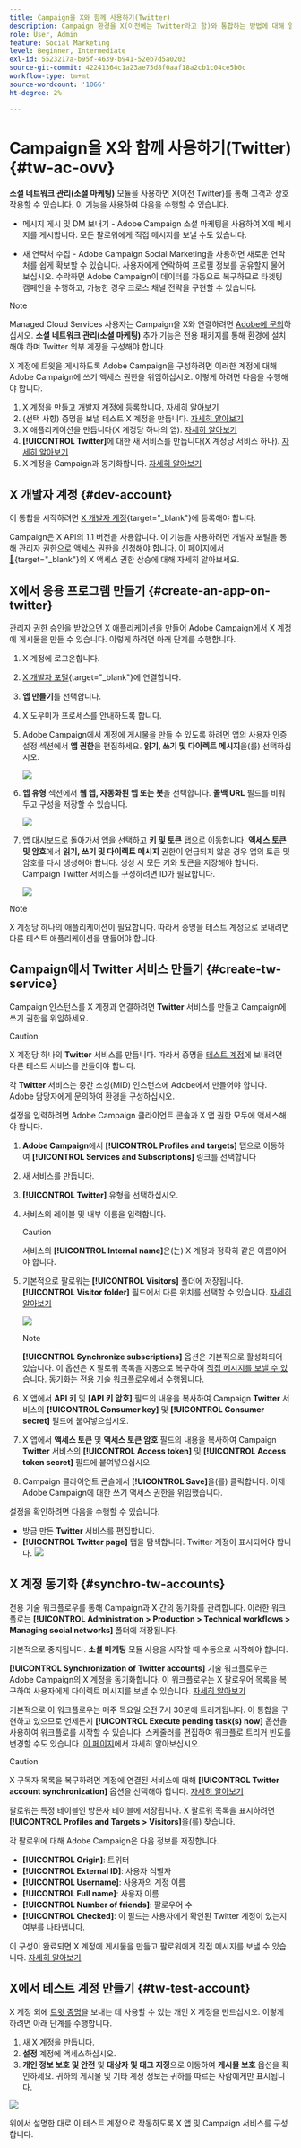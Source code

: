 ```yaml
---
title: Campaign을 X와 함께 사용하기(Twitter)
description: Campaign 환경을 X(이전에는 Twitter라고 함)와 통합하는 방법에 대해 알아봅니다
role: User, Admin
feature: Social Marketing
level: Beginner, Intermediate
exl-id: 5523217a-b95f-4639-b941-52eb7d5a0203
source-git-commit: 42241364c1a23ae75d8f0aaf18a2cb1c04ce5b0c
workflow-type: tm+mt
source-wordcount: '1066'
ht-degree: 2%

---
```


# Campaign을 X와 함께 사용하기(Twitter) {#tw-ac-ovv}

**소셜 네트워크 관리(소셜 마케팅)** 모듈을 사용하면 X(이전 Twitter)를 통해 고객과 상호 작용할 수 있습니다. 이 기능을 사용하여 다음을 수행할 수 있습니다.

* 메시지 게시 및 DM 보내기 - Adobe Campaign 소셜 마케팅을 사용하여 X에 메시지를 게시합니다. 모든 팔로워에게 직접 메시지를 보낼 수도 있습니다.

* 새 연락처 수집 - Adobe Campaign Social Marketing을 사용하면 새로운 연락처를 쉽게 확보할 수 있습니다. 사용자에게 연락하여 프로필 정보를 공유할지 물어보십시오. 수락하면 Adobe Campaign이 데이터를 자동으로 복구하므로 타겟팅 캠페인을 수행하고, 가능한 경우 크로스 채널 전략을 구현할 수 있습니다.


>[!NOTE]
>
>Managed Cloud Services 사용자는 Campaign을 X와 연결하려면 [Adobe에 문의](../start/campaign-faq.md#support)하십시오. **소셜 네트워크 관리(소셜 마케팅)** 추가 기능은 전용 패키지를 통해 환경에 설치해야 하며 Twitter 외부 계정을 구성해야 합니다.


X 계정에 트윗을 게시하도록 Adobe Campaign을 구성하려면 이러한 계정에 대해 Adobe Campaign에 쓰기 액세스 권한을 위임하십시오. 이렇게 하려면 다음을 수행해야 합니다.

1. X 계정을 만들고 개발자 계정에 등록합니다. [자세히 알아보기](#dev-account)
1. (선택 사항) 증명을 보낼 테스트 X 계정을 만듭니다. [자세히 알아보기](#tw-test-account)
1. X 애플리케이션을 만듭니다(X 계정당 하나의 앱). [자세히 알아보기](#create-an-app-on-twitter)
1. **[!UICONTROL Twitter]**&#x200B;에 대한 새 서비스를 만듭니다(X 계정당 서비스 하나). [자세히 알아보기](#create-tw-service)
1. X 계정을 Campaign과 동기화합니다. [자세히 알아보기](#synchro-tw-accounts)

## X 개발자 계정 {#dev-account}

이 통합을 시작하려면 [X 개발자 계정](https://developer.twitter.com){target="_blank"}에 등록해야 합니다.

Campaign은 X API의 1.1 버전을 사용합니다. 이 기능을 사용하려면 개발자 포털을 통해 관리자 권한으로 액세스 권한을 신청해야 합니다. 이 페이지에서 [&#128279;](https://developer.twitter.com/en/portal/products/elevated){target="_blank"}의 X 액세스 권한 상승에 대해 자세히 알아보세요.

## X에서 응용 프로그램 만들기 {#create-an-app-on-twitter}

관리자 권한 승인을 받았으면 X 애플리케이션을 만들어 Adobe Campaign에서 X 계정에 게시물을 만들 수 있습니다. 이렇게 하려면 아래 단계를 수행합니다.

1. X 계정에 로그온합니다.
1. [X 개발자 포털](https://developer.twitter.com/en/apps){target="_blank"}에 연결합니다.
1. **앱 만들기**&#x200B;를 선택합니다.
1. X 도우미가 프로세스를 안내하도록 합니다.
1. Adobe Campaign에서 계정에 게시물을 만들 수 있도록 하려면 앱의 사용자 인증 설정 섹션에서 **앱 권한**&#x200B;을 편집하세요. **읽기, 쓰기 및 다이렉트 메시지**&#x200B;을(를) 선택하십시오.

   ![](assets/tw-permissions.png)

1. **앱 유형** 섹션에서 **웹 앱, 자동화된 앱 또는 봇**&#x200B;을 선택합니다. **콜백 URL** 필드를 비워 두고 구성을 저장할 수 있습니다.

   ![](assets/tw-app-type.png)

1. 앱 대시보드로 돌아가서 앱을 선택하고 **키 및 토큰** 탭으로 이동합니다. **액세스 토큰 및 암호**&#x200B;에서 **읽기, 쓰기 및 다이렉트 메시지** 권한이 언급되지 않은 경우 앱의 토큰 및 암호를 다시 생성해야 합니다. 생성 시 모든 키와 토큰을 저장해야 합니다. Campaign Twitter 서비스를 구성하려면 ID가 필요합니다.

   ![](assets/tw-permissions-check.png)


>[!NOTE]
>
>X 계정당 하나의 애플리케이션이 필요합니다. 따라서 증명을 테스트 계정으로 보내려면 다른 테스트 애플리케이션을 만들어야 합니다.
>

## Campaign에서 Twitter 서비스 만들기 {#create-tw-service}

Campaign 인스턴스를 X 계정과 연결하려면 **Twitter** 서비스를 만들고 Campaign에 쓰기 권한을 위임하세요.

>[!CAUTION]
>
>X 계정당 하나의 **Twitter** 서비스를 만듭니다. 따라서 증명을 [테스트 계정](#tw-test-account)에 보내려면 다른 테스트 서비스를 만들어야 합니다.
>
>각 **Twitter** 서비스는 중간 소싱(MID) 인스턴스에 Adobe에서 만들어야 합니다. Adobe 담당자에게 문의하여 환경을 구성하십시오.
>

설정을 입력하려면 Adobe Campaign 클라이언트 콘솔과 X 앱 권한 모두에 액세스해야 합니다.

1. **Adobe Campaign**&#x200B;에서 **[!UICONTROL Profiles and targets]** 탭으로 이동하여 **[!UICONTROL Services and Subscriptions]** 링크를 선택합니다
1. 새 서비스를 만듭니다.
1. **[!UICONTROL Twitter]** 유형을 선택하십시오.
1. 서비스의 레이블 및 내부 이름을 입력합니다.

   >[!CAUTION]
   >
   >서비스의 **[!UICONTROL Internal name]**&#x200B;은(는) X 계정과 정확히 같은 이름이어야 합니다.
   >

1. 기본적으로 팔로워는 **[!UICONTROL Visitors]** 폴더에 저장됩니다. **[!UICONTROL Visitor folder]** 필드에서 다른 위치를 선택할 수 있습니다. [자세히 알아보기](../send/twitter.md#direct-tw-messages)

   ![](assets/tw-service-in-ac.png)

   >[!NOTE]
   >
   >**[!UICONTROL Synchronize subscriptions]** 옵션은 기본적으로 활성화되어 있습니다. 이 옵션은 X 팔로워 목록을 자동으로 복구하여 [직접 메시지를 보낼 수 있습니다](../send/twitter.md#direct-tw-messages). 동기화는 [전용 기술 워크플로우](#synchro-tw-accounts)에서 수행됩니다.

1. X 앱에서 **API 키** 및 **[API 키 암호]** 필드의 내용을 복사하여 Campaign **Twitter** 서비스의 **[!UICONTROL Consumer key]** 및 **[!UICONTROL Consumer secret]** 필드에 붙여넣으십시오.

1. X 앱에서 **액세스 토큰** 및 **액세스 토큰 암호** 필드의 내용을 복사하여 Campaign **Twitter** 서비스의 **[!UICONTROL Access token]** 및 **[!UICONTROL Access token secret]** 필드에 붙여넣으십시오.

1. Campaign 클라이언트 콘솔에서 **[!UICONTROL Save]**&#x200B;을(를) 클릭합니다. 이제 Adobe Campaign에 대한 쓰기 액세스 권한을 위임했습니다.

설정을 확인하려면 다음을 수행할 수 있습니다.

* 방금 만든 **Twitter** 서비스를 편집합니다.
* **[!UICONTROL Twitter page]** 탭을 탐색합니다. Twitter 계정이 표시되어야 합니다.
  ![](assets/tw-page.png)

## X 계정 동기화 {#synchro-tw-accounts}

전용 기술 워크플로우를 통해 Campaign과 X 간의 동기화를 관리합니다. 이러한 워크플로는 **[!UICONTROL Administration > Production > Technical workflows > Managing social networks]** 폴더에 저장됩니다.

기본적으로 중지됩니다. **소셜 마케팅** 모듈 사용을 시작할 때 수동으로 시작해야 합니다.

**[!UICONTROL Synchronization of Twitter accounts]** 기술 워크플로우는 Adobe Campaign의 X 계정을 동기화합니다. 이 워크플로우는 X 팔로우어 목록을 복구하여 사용자에게 다이렉트 메시지를 보낼 수 있습니다. [자세히 알아보기](../send/twitter.md#direct-tw-messages)

기본적으로 이 워크플로우는 매주 목요일 오전 7시 30분에 트리거됩니다. 이 통합을 구현하고 있으므로 언제든지 **[!UICONTROL Execute pending task(s) now]** 옵션을 사용하여 워크플로를 시작할 수 있습니다.  스케줄러를 편집하여 워크플로 트리거 빈도를 변경할 수도 있습니다. [이 페이지](../../automation/workflow/scheduler.md)에서 자세히 알아보십시오.

>[!CAUTION]
>
>X 구독자 목록을 복구하려면 계정에 연결된 서비스에 대해 **[!UICONTROL Twitter account synchronization]** 옵션을 선택해야 합니다. [자세히 알아보기](#create-tw-service)

팔로워는 특정 테이블인 방문자 테이블에 저장됩니다. X 팔로워 목록을 표시하려면 **[!UICONTROL Profiles and Targets > Visitors]**&#x200B;을(를) 찾습니다.

각 팔로워에 대해 Adobe Campaign은 다음 정보를 저장합니다.

* **[!UICONTROL Origin]**: 트위터
* **[!UICONTROL External ID]**: 사용자 식별자
* **[!UICONTROL Username]**: 사용자의 계정 이름
* **[!UICONTROL Full name]**: 사용자 이름
* **[!UICONTROL Number of friends]**: 팔로우어 수
* **[!UICONTROL Checked]**: 이 필드는 사용자에게 확인된 Twitter 계정이 있는지 여부를 나타냅니다.

이 구성이 완료되면 X 계정에 게시물을 만들고 팔로워에게 직접 메시지를 보낼 수 있습니다. [자세히 알아보기](../send/twitter.md)

## X에서 테스트 계정 만들기 {#tw-test-account}

X 계정 외에 [트윗 증명](../send/twitter.md#send-tw-proofs)을 보내는 데 사용할 수 있는 개인 X 계정을 만드십시오. 이렇게 하려면 아래 단계를 수행합니다.

1. 새 X 계정을 만듭니다.
1. **설정** 계정에 액세스하십시오.
1. **개인 정보 보호 및 안전** 및 **대상자 및 태그 지정**&#x200B;으로 이동하여 **게시물 보호** 옵션을 확인하세요. 귀하의 게시물 및 기타 계정 정보는 귀하를 따르는 사람에게만 표시됩니다.

![](assets/do-not-localize/social_tw_test_page.png)

위에서 설명한 대로 이 테스트 계정으로 작동하도록 X 앱 및 Campaign 서비스를 구성합니다.
